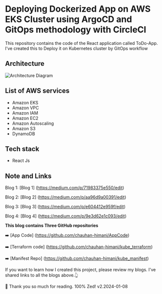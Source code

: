 # Deploying Dockerized App on AWS EKS Cluster using ArgoCD and GitOps methodology with CircleCI

This repository contains the code of the React application called ToDo-App. I've created this to Deploy it on Kubernetes cluster by GitOps workflow

## Architecture
![Architecture Diagram](https://cdn-images-1.medium.com/max/800/1*T5IRoSoiqT8qnYLUprsRUQ.png)

## List of AWS services
- Amazon EKS 
- Amazon VPC
- Amazon  IAM
- Amazon EC2
- Amazon Autoscaling 
- Amazon S3
- DynamoDB 

## Tech stack

- React Js

## Note and Links

Blog 1: [Blog 1] (https://medium.com/p/71983375e550/edit) 

Blog 2: [Blog 2] (https://medium.com/p/aa96d9a00391/edit) 

Blog 3: [Blog 3] (https://medium.com/p/e604412e959f/edit)

Blog 4: [Blog 4] (https://medium.com/p/9e3d62e1c093/edit)


**This blog contains Three GitHub repositories**

➡️ [App Code] (https://github.com/chauhan-himani/AppCode)

➡️ [Terraform code] (https://github.com/chauhan-himani/kube_terraform)

➡️ [Manifest Repo] (https://github.com/chauhan-himani/kube_manifest)

If you want to learn how I created this project, please review my blogs. I've shared links to all the blogs above.👆

🙏 Thank you so much for reading.
100% Zed! v2.2024-01-08
